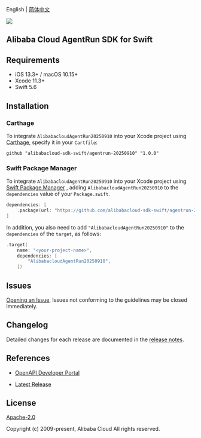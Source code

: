 English | [简体中文](README-CN.md)

![](https://aliyunsdk-pages.alicdn.com/icons/AlibabaCloud.svg)

## Alibaba Cloud AgentRun SDK for Swift

## Requirements

- iOS 13.3+ / macOS 10.15+
- Xcode 11.3+
- Swift 5.6

## Installation

### Carthage

To integrate `AlibabacloudAgentRun20250910` into your Xcode project using [Carthage](https://github.com/Carthage/Carthage), specify it in your `Cartfile`:

```ogdl
github "alibabacloud-sdk-swift/agentrun-20250910" "1.0.0"
```

### Swift Package Manager

To integrate `AlibabacloudAgentRun20250910` into your Xcode project using [Swift Package Manager](https://swift.org/package-manager/) , adding `AlibabacloudAgentRun20250910` to the `dependencies` value of your `Package.swift`.

```swift
dependencies: [
    .package(url: "https://github.com/alibabacloud-sdk-swift/agentrun-20250910.git", from: "1.0.0")
]
```

In addition, you also need to add `"AlibabacloudAgentRun20250910"` to the `dependencies` of the `target`, as follows:

```swift
.target(
    name: "<your-project-name>",
    dependencies: [
        "AlibabacloudAgentRun20250910",
    ])
```

## Issues

[Opening an Issue](https://github.com/alibabacloud-sdk-swift/agentrun-20250910/issues/new), Issues not conforming to the guidelines may be closed immediately.

## Changelog

Detailed changes for each release are documented in the [release notes](./ChangeLog.txt).

## References

* [OpenAPI Developer Portal](https://next.api.alibabacloud.com/home)
- [Latest Release](https://github.com/alibabacloud-sdk-swift/agentrun-20250910)

## License

[Apache-2.0](http://www.apache.org/licenses/LICENSE-2.0)

Copyright (c) 2009-present, Alibaba Cloud All rights reserved.
